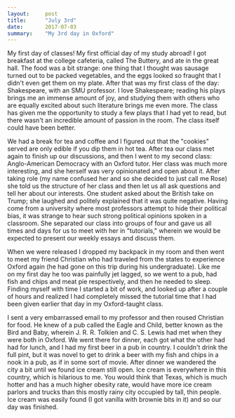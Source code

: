 ```yaml
---
layout:     post
title:      "July 3rd"
date:       2017-07-03
summary:    "My 3rd day in Oxford"
---
```


My first day of classes! My first official day of my study abroad! I got breakfast at the college cafeteria, called The Buttery, and ate in the great hall. The food was a bit strange: one thing that I thought was sausage turned out to be packed vegetables, and the eggs looked so fraught that I didn't even get them on my plate. After that was my first class of the day: Shakespeare, with an SMU professor. I love Shakespeare; reading his plays brings me an immense amount of joy, and studying them with others who are equally excited about such literature brings me even more. The class has given me the opportunity to study a few plays that I had yet to read, but there wasn't an incredible amount of passion in the room. The class itself could have been better. 

We had a break for tea and coffee and I figured out that the "cookies" served are only edible if you dip them in hot tea. After tea our class met again to finish up our discussions, and then I went to my second class: Anglo-American Democracy with an Oxford tutor. Her class was much more interesting, and she herself was very opinionated and open about it. After taking role (my name confused her and so she decided to just call me Rose) she told us the structure of her class and then let us all ask questions and tell her about our interests. One student asked about the British take on Trump; she laughed and politely explained that it was quite negative. Having come from a university where most professors attempt to hide their political bias, it was strange to hear such strong political opinions spoken in a classroom. She separated our class into groups of four and gave us all times and days for us to meet with her in "tutorials," wherein we would be expected to present our weekly essays and discuss them.

When we were released I dropped my backpack in my room and then went to meet my friend Christian who had traveled from the states to experience Oxford again (he had gone on this trip during his undergraduate). Like me on my first day he too was painfully jet lagged, so we went to a pub, had fish and chips and meat pie respectively, and then he needed to sleep. Finding myself with time I started a bit of work, and looked up after a couple of hours and realized I had completely missed the tutorial time that I had been given earlier that day in my Oxford-taught class. 

I sent a very embarrassed email to my professor and then roused Christian for food. He knew of a pub called the Eagle and Child, better known as the Bird and Baby, wherein J. R. R. Tolkien and C. S. Lewis had met when they were both in Oxford. We went there for dinner, each got what the other had had for lunch, and I had my first beer in a pub in country. I couldn't drink the full pint, but it was novel to get to drink a beer with my fish and chips in a nook in a pub, as if in some sort of movie. After dinner we wandered the city a bit until we found ice cream still open. Ice cream is everywhere in this country, which is hilarious to me. You would think that Texas, which is much hotter and has a much higher obesity rate, would have more ice cream parlors and trucks than this mostly rainy city occupied by tall, thin people. Ice cream was easily found (I got vanilla with brownie bits in it) and so our day was finished. 